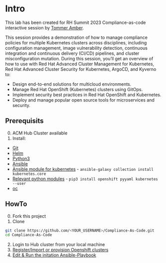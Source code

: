 # Intro
This lab has been created for RH Summit 2023 Compliance-as-code interactive session by [Tommer Amber](https://www.linkedin.com/in/tommeramber/?originalSubdomain=il). 

This session provides a demonstration of how to manage compliance policies for multiple Kubernetes clusters across disciplines, including configuration management, image vulnerability detection, continuous integration and continuous delivery (CI/CD) pipelines, and cluster misconfiguration mutation. During this session, you’ll get an overview of how to use with Red Hat Advanced Cluster Management for Kubernetes, Red Hat Advanced Cluster Security for Kubernetes, ArgoCD, and Kyverno to:

* Design end-to-end solutions for multicloud environments.
* Manage Red Hat OpenShift (Kubernetes) clusters using GitOps.
* Implement security best practices in Red Hat OpenShift and Kubernetes.
* Deploy and manage popular open source tools for microservices and security.

## Prerequisits
0. ACM Hub Cluster available
1. Install:
  - [Git](https://git-scm.com/book/en/v2/Getting-Started-Installing-Git)
  - [Helm](https://helm.sh/docs/intro/install/)
  - [Python3](https://access.redhat.com/documentation/en-us/red_hat_enterprise_linux/8/html/configuring_basic_system_settings/assembly_installing-and-using-python_configuring-basic-system-settings)
  - [Ansible](https://docs.ansible.com/ansible/latest/installation_guide/intro_installation.html)
  - [Ansible module for kubernetes](https://docs.ansible.com/ansible/latest/collections/kubernetes/core/index.html#plugins-in-kubernetes-core) - ```ansible-galaxy collection install kubernetes.core``` 
  - [Relevant python modules](https://stackoverflow.com/questions/60866755/ansible-k8s-module-failed-to-import-the-required-python-library-openshift-on) - ```pip3 install openshift pyyaml kubernetes --user```
  - [oc](https://console.redhat.com/openshift/downloads)

## HowTo
0. Fork this project
1. Clone
```bash
git clone https://github.com/<YOUR_USERNAME>/Compliance-As-Code.git
cd Compliance-As-Code
```
2. Login to Hub cluster from your local machine
3. [Register/Import or provision Openshift clusters](https://www.linkedin.com/in/tommeramber/?originalSubdomain=il)
4. [Edit & Run the initation Ansible-Playbook](Part-0-Ansible-Playbook/README.md)
